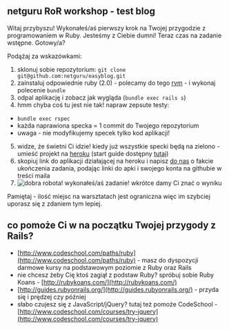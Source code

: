 ## netguru RoR workshop - test blog

Witaj przybyszu! Wykonałeś/aś pierwszy krok na Twojej przygodzie z programowaniem w Ruby. Jesteśmy z Ciebie dumni! Teraz czas na zadanie wstępne. Gotowy/a? 

Podążaj za wskazówkami:

1. sklonuj sobie repozytorium: `git clone git@github.com:netguru/easyblog.git`
2. zainstaluj odpowiednie ruby (2.0) - polecamy do tego [rvm](https://rvm.io/) - i wykonaj polecenie `bundle`
3. odpal aplikację i zobacz jak wygląda (`bundle exec rails s`)
4. hmm chyba coś tu jest nie tak! napraw zepsute testy:
  * `bundle exec rspec`
  * każda naprawiona specka = 1 commit do Twojego repozytorium
  * uwaga - nie modyfikujemy specek tylko kod aplikacji!
5. widze, że świetni Ci idzie! kiedy już wszystkie specki będą na zielono - umieść projekt na [heroku](https://www.heroku.com/) (start guide dostępny [tutaj](https://devcenter.heroku.com/articles/rails3))
6. skopiuj link do aplikacji działającej na heroku i napisz [do nas](mailto:workshops@netguru.co) o fakcie ukończenia zadania, podając linki do apki i swojego konta na githubie w treści maila 
7. ![dobra robota!](http://1.bp.blogspot.com/-dlddnkWJ38Q/T-gwMiX6D_I/AAAAAAAAAMk/UQnpWE1ZpMI/s1600/the-very-best-of-the-success-kid-meme.jpg) wykonałeś/aś zadanie! wkrótce damy Ci znać o wyniku 

Pamiętaj - ilość miejsc na warsztatach jest ograniczna więc im szybciej uporasz się z zdaniem tym lepiej. 

## co pomoże Ci w na początku Twojej przygody z Rails?

* [http://www.codeschool.com/paths/ruby](http://www.codeschool.com/paths/ruby) - masz do dyspozycji darmowe kursy na podstawowym poziomie z Ruby oraz Rails
* nie chcesz żeby Cię ktoś zagiął z podstaw Ruby? spróbuj sobie Ruby Koans - [http://rubykoans.com/](http://rubykoans.com/)
* [http://guides.rubyonrails.org/](http://guides.rubyonrails.org/) - przyda się i prędzej czy później
* słabo czujesz się z JavaScript/jQuery? tutaj też pomoże CodeSchool - [http://www.codeschool.com/courses/try-jquery](http://www.codeschool.com/courses/try-jquery)
